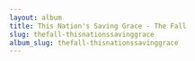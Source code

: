 ```yaml
---
layout: album
title: This Nation's Saving Grace - The Fall
slug: thefall-thisnationssavinggrace
album_slug: thefall-thisnationssavinggrace
---
```

